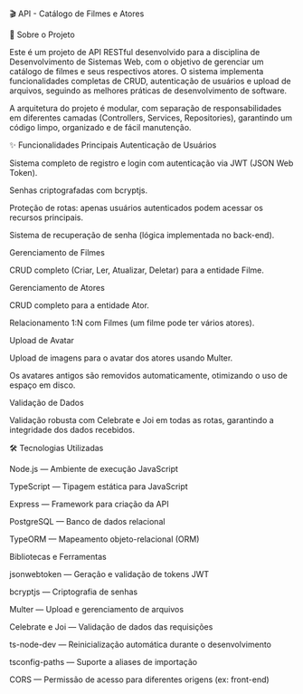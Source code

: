 🎬 API - Catálogo de Filmes e Atores

📖 Sobre o Projeto

Este é um projeto de API RESTful desenvolvido para a disciplina de Desenvolvimento de Sistemas Web, com o objetivo de gerenciar um catálogo de filmes e seus respectivos atores. O sistema implementa funcionalidades completas de CRUD, autenticação de usuários e upload de arquivos, seguindo as melhores práticas de desenvolvimento de software.

A arquitetura do projeto é modular, com separação de responsabilidades em diferentes camadas (Controllers, Services, Repositories), garantindo um código limpo, organizado e de fácil manutenção.

✨ Funcionalidades Principais
Autenticação de Usuários

Sistema completo de registro e login com autenticação via JWT (JSON Web Token).

Senhas criptografadas com bcryptjs.

Proteção de rotas: apenas usuários autenticados podem acessar os recursos principais.

Sistema de recuperação de senha (lógica implementada no back-end).

Gerenciamento de Filmes

CRUD completo (Criar, Ler, Atualizar, Deletar) para a entidade Filme.

Gerenciamento de Atores

CRUD completo para a entidade Ator.

Relacionamento 1:N com Filmes (um filme pode ter vários atores).

Upload de Avatar

Upload de imagens para o avatar dos atores usando Multer.

Os avatares antigos são removidos automaticamente, otimizando o uso de espaço em disco.

Validação de Dados

Validação robusta com Celebrate e Joi em todas as rotas, garantindo a integridade dos dados recebidos.

🛠️ Tecnologias Utilizadas

Node.js — Ambiente de execução JavaScript

TypeScript — Tipagem estática para JavaScript

Express — Framework para criação da API

PostgreSQL — Banco de dados relacional

TypeORM — Mapeamento objeto-relacional (ORM)

Bibliotecas e Ferramentas

jsonwebtoken — Geração e validação de tokens JWT

bcryptjs — Criptografia de senhas

Multer — Upload e gerenciamento de arquivos

Celebrate e Joi — Validação de dados das requisições

ts-node-dev — Reinicialização automática durante o desenvolvimento

tsconfig-paths — Suporte a aliases de importação

CORS — Permissão de acesso para diferentes origens (ex: front-end)

